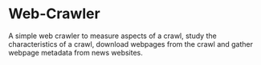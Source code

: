 # Web-Crawler
A simple web crawler to measure aspects of a crawl, study the characteristics of a crawl, download webpages from the crawl and gather webpage metadata from news websites.
